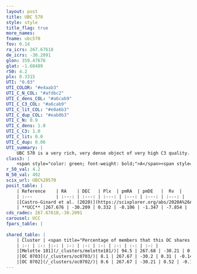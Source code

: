 ```yaml
---
layout: post
title: UBC 570
style: style
title_flag: true
more_names: 
fname: ubc570
fov: 0.14
ra_icrs: 267.67618
de_icrs: -30.2091
glon: 359.47676
glat: -1.60489
r50: 4.2
plx: 0.3315
UTI: "0.03"
UTI_COLOR: "#e4aab3"
UTI_C_N_COL: "#afdbc2"
UTI_C_dens_COL: "#a6cab9"
UTI_C_C3_COL: "#a6cab9"
UTI_C_lit_COL: "#e0a6b3"
UTI_C_dup_COL: "#eab0b3"
UTI_C_N: 0.9
UTI_C_dens: 1.0
UTI_C_C3: 1.0
UTI_C_lit: 0.0
UTI_C_dup: 0.06
UTI_summary: |
    UBC 570 is a very rich, very dense object of very high C3 quality. It is rarely studied in the literature.<br><br><span style="color: #99180f; font-weight: bold;">Warning: </span>This is very likely a duplicate object, which shares a large percentage of members with at least one previously reported entry.
class3: |
    <span style="color: green; font-weight: bold;">A</span><span style="color: green; font-weight: bold;">A</span>
r_50_val: 4.2
N_50_val: 492
scix_url: UBC%20570
posit_table: |
    | Reference    | RA    | DEC   | Plx  | pmRA  | pmDE   |  Rv  |
    | :---         | :---: | :---: | :---: | :---: | :---: | :---: |
    |[Castro-Ginard et al. (2020)](https://scixplorer.org/abs/2020A%26A...635A..45C) | 267.677 | -30.198 | 0.313 | -0.107 | -1.342 | -- |
    | **UCC** |267.676 | -30.209 | 0.332 | -0.106 | -1.347 | -7.854 | 
cds_radec: 267.67618,-30.2091
carousel: UCC
fpars_table: |
    
shared_table: |
    | Cluster | <span title="Percentage of members that this OC shares with the ones listed">%</span>   | RA   | DEC   | Plx   | pmRA  | pmDE  | Rv | UTI |
    | :-: | :-: |:-: | :-: | :-: | :-: | :-: | :-: | :-: |
    |[Melotte 181](/_clusters/melotte181/)| 94.5 | 267.68 | -30.21 | 0.33 | -0.1 | -1.34 | -7.85 |0.98 |
    |[OC 0703](/_clusters/oc0703/)| 8.1 | 267.67 | -30.2 | 0.31 | -0.14 | -1.38 | -8.52 |0.0 |
    |[OC 0702](/_clusters/oc0702/)| 0.6 | 267.67 | -30.21 | 0.52 | -0.12 | -1.11 | 8.5 |0.23 |
---
```

